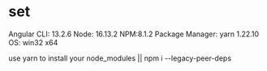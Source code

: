 # set
Angular CLI: 13.2.6
Node: 16.13.2
NPM:8.1.2
Package Manager: yarn 1.22.10
OS: win32 x64


use yarn to install your node_modules || npm i --legacy-peer-deps